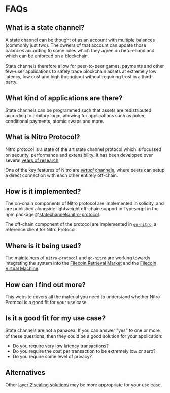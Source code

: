 # FAQs

## What is a state channel?

A state channel can be thought of as an account with multiple balances (commonly just two). The owners of that account can update those balances according to some rules which they agree on beforehand and which can be enforced on a blockchain.

State channels therefore allow for peer-to-peer games, payments and other few-user applications to safely trade blockchain assets at extremely low latency, low cost and high throughput without requiring trust in a third-party.

## What kind of applications are there?

State channels can be programmed such that assets are redistributed according to arbitary logic, allowing for applications such as poker, conditional payments, atomic swaps and more.

## What is Nitro Protocol?

Nitro protocol is a state of the art state channel protocol which is focussed on security, performance and extensibility. It has been developed over several [years of research](./research-papers.md).

One of the key features of Nitro are [_virtual_ channels](./protocol-tutorial/0060-funding-a-channel.md#fund-virtually), where peers can setup a direct connection with each other entirely off-chain.

## How is it implemented?

The on-chain components of Nitro protocol are implemented in solidity, and are published alongside lightweight off-chain support in Typescript in the npm package [@statechannels/nitro-protocol](https://www.npmjs.com/package/@statechannels/nitro-protocol).

The off-chain component of the protocol are implemented in [`go-nitro`](https://pkg.go.dev/github.com/statechannels/go-nitro), a reference client for Nitro Protocol.

## Where is it being used?

The maintainers of `nitro-protocol` and `go-nitro` are working towards integrating the system into the [Filecoin Retrieval Market](https://retrieval.market/) and the [Filecoin Virtual Machine](https://fvm.filecoin.io/).

## How can I find out more?

This website covers all the material you need to understand whether Nitro Protocol is a good fit for your use case.

## Is it a good fit for my use case?

State channels are not a panacea. If you can answer "yes" to one or more of these questions, then they could be a good solution for your application:

- Do you require very low latency transactions?
- Do you require the cost per transaction to be extremely low or zero?
- Do you require some level of privacy?

## Alternatives

Other [layer 2 scaling solutions](https://ethereum.org/en/developers/docs/scaling/#off-chain-scaling) may be more appropriate for your use case.
